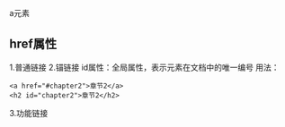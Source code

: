 a元素

## href属性

1.普通链接
2.锚链接
id属性：全局属性，表示元素在文档中的唯一编号
用法：
```
<a href="#chapter2">章节2</a>
<h2 id="chapter2">章节2</h2>
```
3.功能链接


